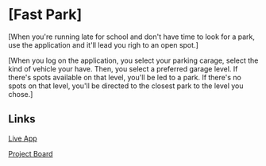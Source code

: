 # [Fast Park]

[When you're running late for school and don't have time to look for a park, use the application and it'll lead you righ to an open spot.]

[When you log on the application, you select your parking carage, select the kind of vehicle your have. 
Then, you select a preferred garage level. If there's spots available on that level, you'll be led to a park. 
If there's no spots on that level, you'll be directed to the closest park to the level you chose.]

## Links

[Live App](https://repl.it)

[Project Board](../../projects/1)
